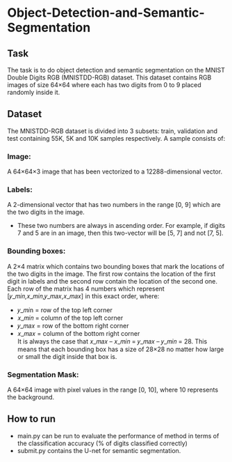 # Object-Detection-and-Semantic-Segmentation
## Task
The task is to do object detection and semantic segmentation on the MNIST Double Digits RGB (MNISTDD-RGB) dataset. This dataset contains RGB images of size 64×64 where each has two digits from 0 to 9 placed randomly inside it.

## Dataset
The MNISTDD-RGB dataset is divided into 3 subsets: train, validation and test containing 55K, 5K and 10K samples respectively. A sample consists of: <br />
### Image: 
A 64×64×3 image that has been vectorized to a 12288-dimensional vector. <br />
### Labels: 
A 2-dimensional vector that has two numbers in the range [0, 9] which are the two digits in the image. <br /> 
+ These two numbers are always in ascending order. For example, if digits 7 and 5 are in an image, then this two-vector will be [5, 7] and not [7, 5]. </br>
### Bounding boxes: 
A 2×4 matrix which contains two bounding boxes that mark the locations of the two digits in the image. The first row contains the location of the first digit in labels and the second row contain the location of the second one.
Each row of the matrix has 4 numbers which represent [𝑦_𝑚𝑖𝑛,𝑥_𝑚𝑖𝑛,𝑦_𝑚𝑎𝑥,𝑥_𝑚𝑎𝑥] in this exact order, where:
- 𝑦_𝑚𝑖n = row of the top left corner
- 𝑥_𝑚𝑖𝑛 = column of the top left corner
- 𝑦_𝑚𝑎𝑥 = row of the bottom right corner
- 𝑥_𝑚𝑎𝑥 = column of the bottom right corner </br>
It is always the case that 𝑥_𝑚𝑎𝑥 – 𝑥_𝑚𝑖𝑛 = 𝑦_𝑚𝑎𝑥 – 𝑦_𝑚𝑖𝑛 = 28. This means that each bounding box has a size of 28×28 no matter how large or small the digit inside that box is.
### Segmentation Mask: 
A 64×64 image with pixel values in the range [0, 10], where 10 represents the background.

## How to run
- main.py can be run to evaluate the performance of method in terms of the classification accuracy (% of digits classified correctly)
- submit.py contains the U-net for semantic segmentation. 
